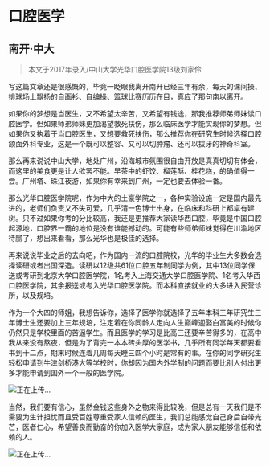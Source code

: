 
# 口腔医学  

## 南开·中大  



> 本文于2017年录入/中山大学光华口腔医学院13级刘家伶



写这篇文章还是很感慨的，毕竟一眨眼我离开南开已经三年有余，每天的课间操、排球场上飘扬的自画衫、自编操、篮球比赛历历在目，真应了那句南以离开。

如果你的梦想是当医生，又不希望太辛苦，又希望有钱途，那我推荐师弟师妹读口腔医学。但如果师弟师妹更加渴望救死扶伤，那么临床医学才能实现你的梦想。但如果你又执着于当口腔医生，又想要救死扶伤，那么推荐你在研究生时候选择口腔颌面外科专业，这是一个既可以整容、又可以切肿瘤、还可以拔牙的神奇科室。

那么再来说说中山大学，地处广州，沿海城市氛围很自由开放是真真切切有体会，而这里的美食更是让人欲罢不能。早茶中的虾饺、榴莲酥、桂花糕，的确值得一尝。广州塔、珠江夜游，如果你有幸来到广州，一定也要去体验一番。

那么光华口腔医学院呢，作为中大的土豪学院之一，各种实验设施一定是国内最先进的，老师们负责又不失可爱，几乎清一色博士出身，在临床和科研上都卓有建树。只不过如果你考的分比较高，我还是更推荐大家读华西口腔，毕竟是中国口腔起源地，口腔界一霸的地位是没有谁能撼动的。可能有些师弟师妹觉得在川渝地区待腻了，想出来看看，那么光华也是极佳的选择。

再来说说毕业之后的去向吧，作为国内一流的口腔院校，光华的毕业生大多数会选择读研或者出国深造。读研以12级共61位口腔五年制同学为例，其中13位同学保送或考研到北京大学口腔医学院，1名考入上海交通大学口腔医学院、1名考入华西口腔医学院，其余报送或考入光华口腔医学院。而本科直接就业的大多进入民营诊所，以及规培。

作为一个大四的师姐，我想告诉你，选择了医学你就选择了五年本科三年研究生三年博士生还要加上三年规培，注定着在你同龄人走向人生巅峰迎娶白富美的时候你仍然只是学校里面的苦逼学生。而且医学的学习是比高三还要辛苦得多的，在高中我从来没有熬夜，但是为了背完一本本砖头厚的医学书，几乎所有同学每天都要看书到十二点，期末时候连着几周每天睡三四个小时是常有的事。在你的同学研究生轻松申请到牛津剑桥港大等学校时，你却因为国内外学制的问题而要比别人付出更多才能申请到国外一个一般的医学院。



![正在上传...][0]

当然，我们要有信心，虽然金钱这些身外之物来得比较晚，但是总有一天我们是不需要为生计担忧而且受百姓尊重受家人信赖的医生，我们总能感觉自己身后自带光芒，医者仁心，希望善良而勤奋的你加入医学大家庭，成为家人朋友能够信任和依赖的人。



![正在上传...][1]















[0]://pic.kuaizhan.com/g2/M00/B8/D6/CgpQVFkzXhKAQFRNAAOkrK8qQBk4679652
[1]://pic.kuaizhan.com/g2/M01/BA/90/wKjmqlkzXi6AT1l7AAM2irzyYjM8318306
